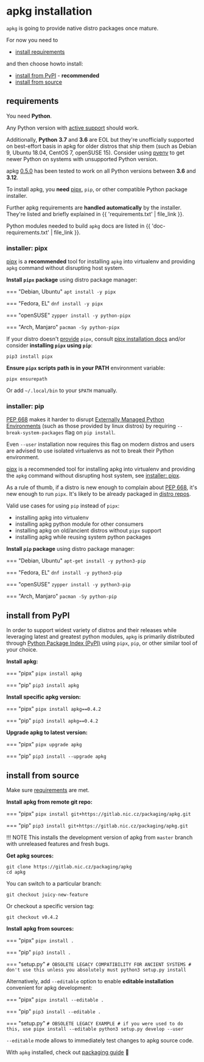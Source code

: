 # apkg installation

`apkg` is going to provide native distro packages once mature.

For now you need to

* [install requirements](#requirements)

and then choose howto install:

* [install from PyPI](#install-from-pypi-recommended) - **recommended**
* [install from source](#install-from-source)


## requirements

You need **Python**.

Any Python version with [active support][Python] should work.

Additionally, **Python** **3.7** and **3.6** are EOL but they're unofficially
supported on best-effort basis in apkg for older distros that ship them (such as
Debian 9, Ubuntu 18.04, CentOS 7, openSUSE 15).
Consider using [pyenv](https://github.com/pyenv/pyenv)
to get newer Python on systems with unsupported Python version.

apkg [0.5.0](news.md#apkg-050) has been tested to work on all Python versions between
**3.6** and **3.12**.

To install apkg, you **need** [pipx], `pip`, or other compatible Python package
installer.

Further apkg requirements are **handled automatically** by the installer.
They're listed and briefly explained in {{ 'requirements.txt' | file_link }}.

Python modules needed to build `apkg` docs are listed in
{{ 'doc-requirements.txt' | file_link }}.


### installer: pipx

[pipx] is a **recommended** tool for installing `apkg` into virtualenv and providing
`apkg` command without disrupting host system.


**Install `pipx` package** using distro package manager:

=== "Debian, Ubuntu"
    ```
    apt install -y pipx
    ```

=== "Fedora, EL"
    ```
    dnf install -y pipx
    ```

=== "openSUSE"
    ```
    zypper install -y python-pipx
    ```

=== "Arch, Manjaro"
    ```
    pacman -Sy python-pipx
    ```

If your distro doesn't [provide][repology-pipx] `pipx`,
consult [pipx installation docs](https://pipx.pypa.io/stable/installation/) and/or
consider **installing `pipx` using `pip`**:

```
pip3 install pipx
```

**Ensure `pipx` scripts path is in your PATH** environment variable:

```
pipx ensurepath
```

Or add `~/.local/bin` to your `$PATH` manually.


### installer: pip

[PEP 668] makes it harder to disrupt
[Externally Managed Python Environments](https://packaging.python.org/en/latest/specifications/externally-managed-environments/)
(such as those provided by linux distros) by requiring `--break-system-packages`
flag on `pip install`.

Even `--user` installation now requires this flag on modern distros and users
are advised to use isolated virtualenvs as not to break their Python environment.

[pipx] is a recommended tool for installing apkg into virtualenv and providing the
`apkg` command without disrupting host system, see
[installer: pipx](#installer-pipx).

As a rule of thumb, if a distro is new enough to complain about [PEP 668], it's new enough to run `pipx`. It's likely to be already packaged in [distro repos][repology-pipx].

Valid use cases for using `pip` instead of `pipx`:

* installing apkg into virtualenv
* installing apkg python module for other consumers
* installing apkg on old/ancient distros without `pipx` support
* installing apkg while reusing system python packages

**Install `pip` package** using distro package manager:

=== "Debian, Ubuntu"
    ```
    apt-get install -y python3-pip
    ```

=== "Fedora, EL"
    ```
    dnf install -y python3-pip
    ```

=== "openSUSE"
    ```
    zypper install -y python3-pip
    ```

=== "Arch, Manjaro"
    ```
    pacman -Sy python-pip
    ```


## install from PyPI

In order to support widest variety of distros and their releases while
leveraging latest and greatest python modules, `apkg` is primarily distributed
through [Python Package Index (PyPI)](https://pypi.org/project/apkg/) using
`pipx`, `pip`, or other similar tool of your choice.


**Install apkg:**

=== "pipx"
    ```
    pipx install apkg
    ```

=== "pip"
    ```
    pip3 install apkg
    ```

**Install specific apkg version:**

=== "pipx"
    ```
    pipx install apkg==0.4.2
    ```

=== "pip"
    ```
    pip3 install apkg==0.4.2
    ```

**Upgrade apkg to latest version:**

=== "pipx"
    ```
    pipx upgrade apkg
    ```

=== "pip"
    ```
    pip3 install --upgrade apkg
    ```


## install from source

Make sure [requirements](#requirements) are met.


**Install apkg from remote git repo:**

=== "pipx"
    ```
    pipx install git+https://gitlab.nic.cz/packaging/apkg.git
    ```

=== "pip"
    ```
    pip3 install git+https://gitlab.nic.cz/packaging/apkg.git
    ```

!!! NOTE
    This installs the development version of apkg from `master` branch with
    unreleased features and fresh bugs.


**Get apkg sources:**

```
git clone https://gitlab.nic.cz/packaging/apkg
cd apkg
```

You can switch to a particular branch:

```
git checkout juicy-new-feature
```

Or checkout a specific version tag:

```
git checkout v0.4.2
```

**Install apkg from sources:**

=== "pipx"
    ```
    pipx install .
    ```

=== "pip"
    ```
    pip3 install .
    ```

=== "setup.py"
    ```
    # OBSOLETE LEGACY COMPATIBILITY FOR ANCIENT SYSTEMS
    # don't use this unless you absolutely must
    python3 setup.py install
    ```

Alternatively, add `--editable` option to enable
**editable installation** convenient for apkg development:

=== "pipx"
    ```
    pipx install --editable .
    ```

=== "pip"
    ```
    pip3 install --editable .
    ```

=== "setup.py"
    ```
    # OBSOLETE LEGACY EXAMPLE
    # if you were used to do this, use pipx install --editable
    python3 setup.py develop --user
    ```

`--editable` mode allows to immediately test changes to apkg source code.



With `apkg` installed, check out [packaging guide](guide.md) 📑


[Python]: https://www.python.org/downloads/
[PEP 668]: https://peps.python.org/pep-0668/
[pipx]: https://pipx.pypa.io/
[repology-pipx]: https://repology.org/project/pipx/versions
